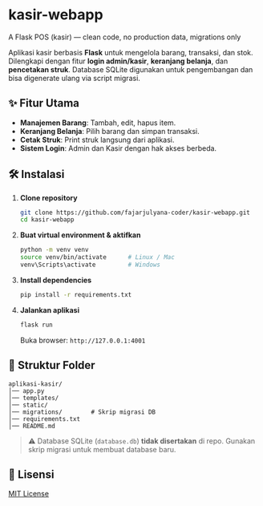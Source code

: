 # kasir-webapp
A Flask POS (kasir) — clean code, no production data, migrations only

Aplikasi kasir berbasis **Flask** untuk mengelola barang, transaksi, dan stok.
Dilengkapi dengan fitur **login admin/kasir**, **keranjang belanja**, dan **pencetakan struk**.
Database SQLite digunakan untuk pengembangan dan bisa digenerate ulang via script migrasi.

## ✨ Fitur Utama

* **Manajemen Barang**: Tambah, edit, hapus item.
* **Keranjang Belanja**: Pilih barang dan simpan transaksi.
* **Cetak Struk**: Print struk langsung dari aplikasi.
* **Sistem Login**: Admin dan Kasir dengan hak akses berbeda.

## 🛠️ Instalasi

1. **Clone repository**

   ```bash
   git clone https://github.com/fajarjulyana-coder/kasir-webapp.git
   cd kasir-webapp
   ```

2. **Buat virtual environment & aktifkan**

   ```bash
   python -m venv venv
   source venv/bin/activate      # Linux / Mac
   venv\Scripts\activate         # Windows
   ```

3. **Install dependencies**

   ```bash
   pip install -r requirements.txt
   ```

4. **Jalankan aplikasi**

   ```bash
   flask run
   ```

   Buka browser: `http://127.0.0.1:4001`

## 📂 Struktur Folder

```
aplikasi-kasir/
│── app.py
│── templates/
│── static/
│── migrations/        # Skrip migrasi DB
│── requirements.txt
│── README.md
```

> ⚠️ Database SQLite (`database.db`) **tidak disertakan** di repo. Gunakan skrip migrasi untuk membuat database baru.

## 📜 Lisensi

[MIT License](LICENSE)
